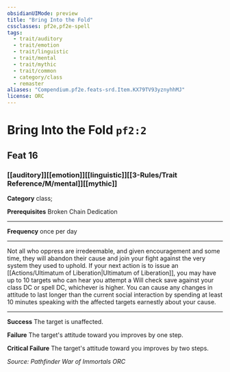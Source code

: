 ```yaml
---
obsidianUIMode: preview
title: "Bring Into the Fold"
cssclasses: pf2e,pf2e-spell
tags:
  - trait/auditory
  - trait/emotion
  - trait/linguistic
  - trait/mental
  - trait/mythic
  - trait/common
  - category/class
  - remaster
aliases: "Compendium.pf2e.feats-srd.Item.KX79TV93yznyhhMJ"
license: ORC
---
```

# Bring Into the Fold `pf2:2`
## Feat 16
### [[auditory]][[emotion]][[linguistic]][[3-Rules/Trait Reference/M/mental]][[mythic]]

**Category** class; 



**Prerequisites** Broken Chain Dedication
* * *
**Frequency** once per day

* * *

Not all who oppress are irredeemable, and given encouragement and some time, they will abandon their cause and join your fight against the very system they used to uphold. If your next action is to issue an [[Actions/Ultimatum of Liberation|Ultimatum of Liberation]], you may have up to 10 targets who can hear you attempt a Will check save against your class DC or spell DC, whichever is higher. You can cause any changes in attitude to last longer than the current social interaction by spending at least 10 minutes speaking with the affected targets earnestly about your cause.

* * *

**Success** The target is unaffected.

**Failure** The target's attitude toward you improves by one step.

**Critical Failure** The target's attitude toward you improves by two steps.

*Source: Pathfinder War of Immortals*
*ORC*